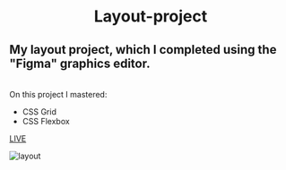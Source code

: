 <h1 align = "center">Layout-project</h1>
<h2>My layout project, which I completed using the "Figma" graphics editor.</h2><br>
On this project I mastered:
<ul>
    <li>CSS Grid</li>
    <li>CSS Flexbox</li>
</ul>

<a href="https://vladyslavos.github.io/Layout-project/">LIVE</a>

![layout](https://user-images.githubusercontent.com/67589338/103480243-d617e980-4ddb-11eb-83d3-ca69dc692cc4.png)


